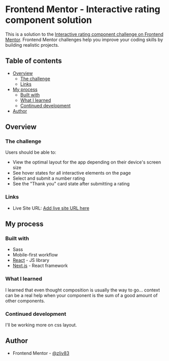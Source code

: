 # Frontend Mentor - Interactive rating component solution

This is a solution to the [Interactive rating component challenge on Frontend Mentor](https://www.frontendmentor.io/challenges/interactive-rating-component-koxpeBUmI). Frontend Mentor challenges help you improve your coding skills by building realistic projects.

## Table of contents

- [Overview](#overview)
  - [The challenge](#the-challenge)
  - [Links](#links)
- [My process](#my-process)
  - [Built with](#built-with)
  - [What I learned](#what-i-learned)
  - [Continued development](#continued-development)
- [Author](#author)

## Overview

### The challenge

Users should be able to:

- View the optimal layout for the app depending on their device's screen size
- See hover states for all interactive elements on the page
- Select and submit a number rating
- See the "Thank you" card state after submitting a rating

### Links

- Live Site URL: [Add live site URL here](https://your-live-site-url.com)

## My process

### Built with

- Sass
- Mobile-first workflow
- [React](https://reactjs.org/) - JS library
- [Next.js](https://nextjs.org/) - React framework

### What I learned

I learned that even thought composition is usually the way to go... context can be a real help when your component is the sum of a good amount of other components.

### Continued development

I'll be working more on css layout.

## Author

- Frontend Mentor - [@zliv83](https://www.frontendmentor.io/profile/zliv83)
